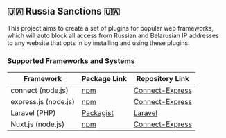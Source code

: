 ## 🇺🇦 Russia Sanctions 🇺🇦

This project aims to create a set of plugins for popular web frameworks,
which will auto block all access from Russian and Belarusian IP addresses
to any website that opts in by installing and using these plugins.

### Supported Frameworks and Systems

| Framework | Package Link | Repository Link |
| --------- | ------------ | ----------------|
| connect (node.js) | [npm](https://www.npmjs.com/package/@russia-sanctions/connect-express)  | [Connect-Express](https://github.com/Russia-Sanctions/Connect-Express) |
| express.js (node.js) | [npm](https://www.npmjs.com/package/@russia-sanctions/connect-express)  | [Connect-Express](https://github.com/Russia-Sanctions/Connect-Express) |
| Laravel (PHP) | [Packagist](https://packagist.org/packages/russia-sanctions/laravel) | [Laravel](https://github.com/Russia-Sanctions/Laravel) |
| Nuxt.js (node.js) | [npm](https://www.npmjs.com/package/@russia-sanctions/connect-express)  | [Connect-Express](https://github.com/Russia-Sanctions/Connect-Express) |
